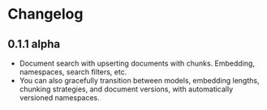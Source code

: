 # Changelog

## 0.1.1 alpha

- Document search with upserting documents with chunks.
  Embedding, namespaces, search filters, etc.
- You can also gracefully transition between models,
  embedding lengths, chunking strategies, and document
  versions, with automatically versioned namespaces.
